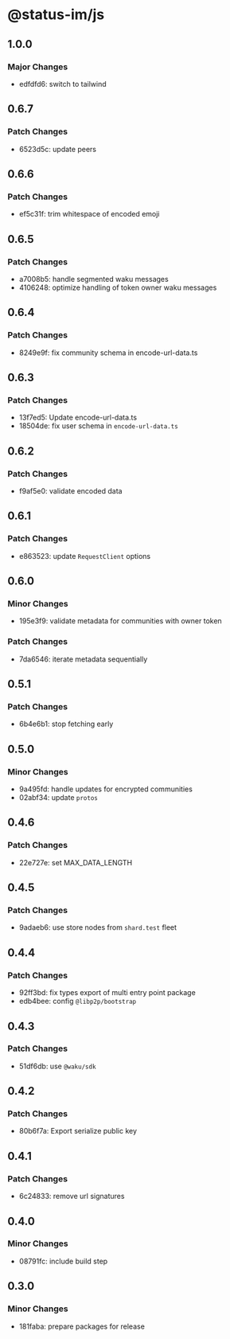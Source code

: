 # @status-im/js

## 1.0.0

### Major Changes

- edfdfd6: switch to tailwind

## 0.6.7

### Patch Changes

- 6523d5c: update peers

## 0.6.6

### Patch Changes

- ef5c31f: trim whitespace of encoded emoji

## 0.6.5

### Patch Changes

- a7008b5: handle segmented waku messages
- 4106248: optimize handling of token owner waku messages

## 0.6.4

### Patch Changes

- 8249e9f: fix community schema in encode-url-data.ts

## 0.6.3

### Patch Changes

- 13f7ed5: Update encode-url-data.ts
- 18504de: fix user schema in `encode-url-data.ts`

## 0.6.2

### Patch Changes

- f9af5e0: validate encoded data

## 0.6.1

### Patch Changes

- e863523: update `RequestClient` options

## 0.6.0

### Minor Changes

- 195e3f9: validate metadata for communities with owner token

### Patch Changes

- 7da6546: iterate metadata sequentially

## 0.5.1

### Patch Changes

- 6b4e6b1: stop fetching early

## 0.5.0

### Minor Changes

- 9a495fd: handle updates for encrypted communities
- 02abf34: update `protos`

## 0.4.6

### Patch Changes

- 22e727e: set MAX_DATA_LENGTH

## 0.4.5

### Patch Changes

- 9adaeb6: use store nodes from `shard.test` fleet

## 0.4.4

### Patch Changes

- 92ff3bd: fix types export of multi entry point package
- edb4bee: config `@libp2p/bootstrap`

## 0.4.3

### Patch Changes

- 51df6db: use `@waku/sdk`

## 0.4.2

### Patch Changes

- 80b6f7a: Export serialize public key

## 0.4.1

### Patch Changes

- 6c24833: remove url signatures

## 0.4.0

### Minor Changes

- 08791fc: include build step

## 0.3.0

### Minor Changes

- 181faba: prepare packages for release
